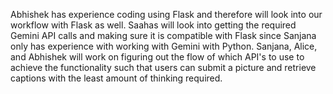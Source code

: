 Abhishek has experience coding using Flask and therefore will look into our workflow with Flask as well. 
Saahas will look into getting the required Gemini API calls and making sure it is compatible with Flask since Sanjana only has experience with working with Gemini with Python. 
Sanjana, Alice, and Abhishek will work on figuring out the flow of which API's to use to achieve the functionality such that users can submit a picture and retrieve captions with the least amount of thinking required.
